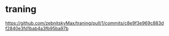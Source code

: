 # traning
<https://github.com/zebnitskyMax/traning/pull/1/commits/c8e9f3e969c883df2840e3fd1bab4a3fb95ba97b>

